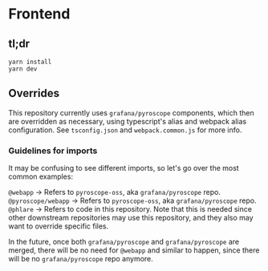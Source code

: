 # Frontend

## tl;dr
```
yarn install
yarn dev
```

## Overrides
This repository currently uses `grafana/pyroscope` components, which then are overridden as necessary,
using typescript's alias and webpack alias configuration. See `tsconfig.json` and `webpack.common.js`
for more info.


### Guidelines for imports

It may be confusing to see different imports, so let's go over the most common examples:

`@webapp` -> Refers to `pyroscope-oss`, aka `grafana/pyroscope` repo.
`@pyroscope/webapp` -> Refers to `pyroscope-oss`, aka `grafana/pyroscope` repo.
`@phlare` -> Refers to code in this repository. Note that this is needed since other
downstream repositories may use this repository, and they also may want to override specific files.

In the future, once both `grafana/pyroscope` and `grafana/pyroscope` are merged, there will
be no need for `@webapp` and similar to happen, since there will be no `grafana/pyroscope` repo anymore.

